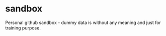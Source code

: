 # sandbox
Personal github sandbox - dummy data is without any meaning and just for training purpose.
